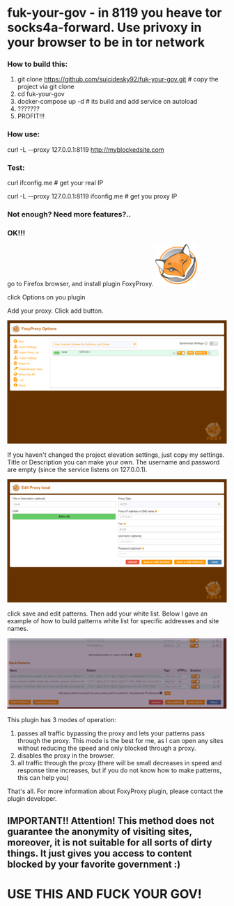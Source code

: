 # fuk-your-gov - in 8119 you heave tor socks4a-forward. Use privoxy in your browser to be in tor network

### How to build this:
1) git clone https://github.com/suicidesky92/fuk-your-gov.git # copy the project via git clone
2) cd fuk-your-gov
3) docker-compose up -d # its build and add service on autoload
4) ???????
5) PROFIT!!!

### How use:
curl -L --proxy 127.0.0.1:8119 http://myblockedsite.com

### Test:
curl ifconfig.me # get your real IP

curl -L --proxy 127.0.0.1:8119 ifconfig.me # get you proxy IP

### Not enough? Need more features?..
### OK!!!

go to Firefox browser, and install plugin FoxyProxy.
![alt text](https://raw.githubusercontent.com/suicidesky92/fuk-your-gov/master/tutorialpics/icon.svg)

click Options on you plugin

Add your proxy. Click add button. 

![alt_text](https://github.com/suicidesky92/fuk-your-gov/raw/master/tutorialpics/Screenshot%20from%202021-02-16%2000-40-51.png)

If you haven't changed the project elevation settings, just copy my settings. Title or Description you can make your own. The username and password are empty (since the service listens on 127.0.0.1).

![alt_text](https://github.com/suicidesky92/fuk-your-gov/raw/master/tutorialpics/Screenshot%20from%202021-02-16%2000-41-13.png)

click save and edit patterns. Then add your white list. Below I gave an example of how to build patterns white list for specific addresses and site names.

![aly_text](https://github.com/suicidesky92/fuk-your-gov/raw/master/tutorialpics/Screenshot%20from%202021-02-16%2000-44-10.png)

This plugin has 3 modes of operation:

1) passes all traffic bypassing the proxy and lets your patterns pass through the proxy. This mode is the best for me, as I can open any sites without reducing the speed and only blocked through a proxy. 
2) disables the proxy in the browser. 
3) all traffic through the proxy (there will be small decreases in speed and response time increases, but if you do not know how to make patterns, this can help you)


That's all. For more information about FoxyProxy plugin, please contact the plugin developer.

## IMPORTANT!! Attention! This method does not guarantee the anonymity of visiting sites, moreover, it is not suitable for all sorts of dirty things. It just gives you access to content blocked by your favorite government :)

# USE THIS AND FUCK YOUR GOV!

